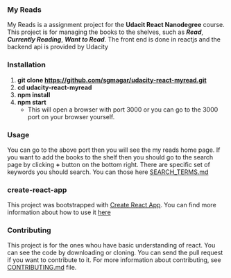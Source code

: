 ### My Reads
My Reads is a assignment project for the **Udacit React Nanodegree** course. This project is for managing the books to the shelves, such as **_Read_**, **_Currently Reading_**, **_Want to Read_**. The front end is done in reactjs and the backend api is provided by Udacity

### Installation
1. **git clone https://github.com/sgmagar/udacity-react-myread.git**
2. **cd udacity-react-myread**
3. **npm install**
4. **npm start**
    - This will open a browser with port 3000 or you can go to the 3000 port on your browser yourself.

### Usage
You can go to the above port then you will see the my reads home page. If you want to add the books to the shelf then you should go to the search page by clicking **+** button on the bottom right. There are specific set of keywords you should search. You can those here [SEARCH_TERMS.md](SEARCH_TERMS.md) 

### create-react-app
This project was bootstrapped with [Create React App](https://github.com/facebookincubator/create-react-app). You can find more information about how to use it [here](https://github.com/facebookincubator/create-react-app/blob/master/packages/react-scripts/template/README.md)

### Contributing
This project is for the ones whou have basic understanding of react. You can see the code by downloading or cloning. You can send the pull request if you want to contribute to it. For more information about contributing, see [CONTRIBUTING.md](CONTRIBUTING.md) file.
